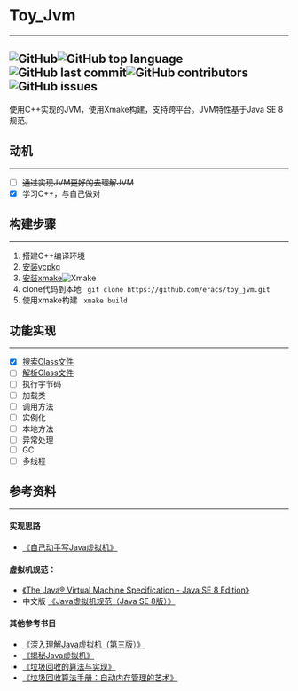 # Toy_Jvm
----------
![GitHub](https://img.shields.io/github/license/eracs/toy_jvm)![GitHub top language](https://img.shields.io/github/languages/top/eracs/toy_jvm)![GitHub last commit](https://img.shields.io/github/last-commit/eracs/toy_jvm)![GitHub contributors](https://img.shields.io/github/contributors/eracs/toy_jvm)![GitHub issues](https://img.shields.io/github/issues-raw/eracs/toy_jvm)
-----------
使用C++实现的JVM，使用Xmake构建，支持跨平台。JVM特性基于Java SE 8规范。

## 动机


----------

- [ ] ~~通过实现JVM更好的去理解JVM~~
- [x] 学习C++，与自己做对                

## 构建步骤

----------

 1.  搭建C++编译环境
 2.  [安装vcpkg](https://github.com/microsoft/vcpkg)
 3.  [安装xmake](https://xmake.io/#/zh-cn/guide/installation)![Xmake](https://img.shields.io/badge/xmake-%3E%3Dv2.5.6-orange)
 4.  clone代码到本地 
   ```  git clone https://github.com/eracs/toy_jvm.git ```
 4.  使用xmake构建
   ```  xmake build   ```

## 功能实现

----------

- [x] [搜索Class文件](https://github.com/eracs/toy_jvm/tree/master/src/classpath)
- [ ] [解析Class文件](https://github.com/eracs/toy_jvm/tree/master/src/classfile)
- [ ] 执行字节码
- [ ] 加载类
- [ ] 调用方法
- [ ] 实例化
- [ ] 本地方法
- [ ] 异常处理
- [ ] GC
- [ ] 多线程
## 参考资料
--------
#### 实现思路
- [《自己动手写Java虚拟机》](https://book.douban.com/subject/26802084/)
#### 虚拟机规范：
- [《The Java® Virtual Machine Specification - Java SE 8 Edition》](https://docs.oracle.com/javase/specs/jvms/se8/html/) 
- 中文版 [《Java虚拟机规范（Java SE 8版）》](https://book.douban.com/subject/26418340/) 
#### 其他参考书目
- [《深入理解Java虚拟机（第三版）》](https://book.douban.com/subject/34907497/)
- [《揭秘Java虚拟机》](https://book.douban.com/subject/27086821/)
- [《垃圾回收的算法与实现》](https://book.douban.com/subject/26821357/)
- [《垃圾回收算法手册：自动内存管理的艺术》](https://book.douban.com/subject/26740958/)


